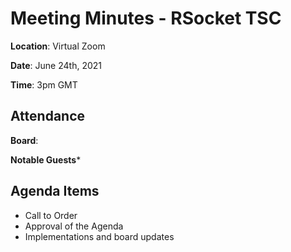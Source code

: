 # Meeting Minutes - RSocket TSC

**Location**: Virtual Zoom

**Date**: June 24th, 2021

**Time**: 3pm GMT

## Attendance

**Board**: 
 
**Notable Guests***
 
## Agenda Items

* Call to Order
* Approval of the Agenda
* Implementations and board updates
